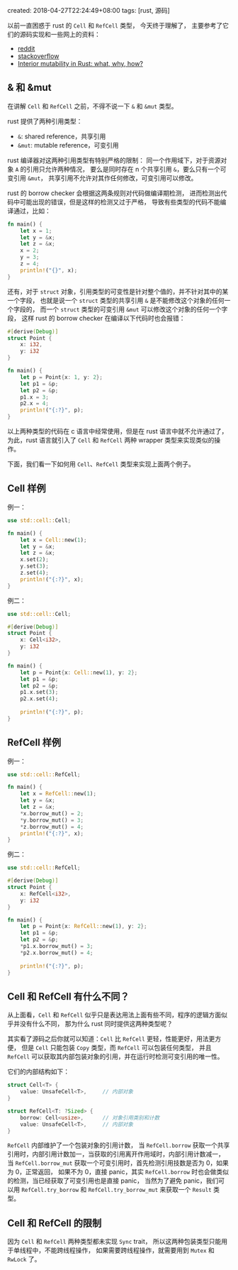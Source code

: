 created: 2018-04-27T22:24:49+08:00
tags: [rust, 源码]


以前一直困惑于 rust 的 `Cell` 和 `RefCell` 类型，
今天终于理解了，
主要参考了它们的源码实现和一些网上的资料：

* [reddit](https://www.reddit.com/r/rust/comments/4cvc3o/what_are_cell_and_refcell_used_for/)
* [stackoverflow](https://stackoverflow.com/questions/30275982/when-i-can-use-either-cell-or-refcell-which-should-i-choose?utm_medium=organic&utm_source=google_rich_qa&utm_campaign=google_rich_qa)
* [Interior mutability in Rust: what, why, how?](https://ricardomartins.cc/2016/06/08/interior-mutability)

## & 和 &mut

在讲解 `Cell` 和 `RefCell` 之前，不得不说一下 `&` 和 `&mut` 类型。

rust 提供了两种引用类型：

* `&`: shared reference，共享引用
* `&mut`: mutable reference，可变引用

rust 编译器对这两种引用类型有特别严格的限制：
同一个作用域下，对于资源对象 `A` 的引用只允许两种情况，
要么是同时存在 n 个共享引用 `&`，要么只有一个可变引用 `&mut`，
共享引用不允许对其作任何修改，可变引用可以修改。

rust 的 borrow checker 会根据这两条规则对代码做编译期检测，
进而检测出代码中可能出现的错误，但是这样的检测又过于严格，
导致有些类型的代码不能编译通过，比如：

```rust
fn main() {
    let x = 1;
    let y = &x;
    let z = &x;
    x = 2;
    y = 3;
    z = 4;
    println!("{}", x);
}
```

还有，对于 `struct` 对象，引用类型的可变性是针对整个值的，并不针对其中的某一个字段，
也就是说一个 `struct` 类型的共享引用 `&` 是不能修改这个对象的任何一个字段的，
而一个 `struct` 类型的可变引用 `&mut` 可以修改这个对象的任何一个字段，
这样 rust 的 borrow checker 在编译以下代码时也会报错：

```rust
#[derive(Debug)]
struct Point {
    x: i32,
    y: i32
}

fn main() {
    let p = Point{x: 1, y: 2};
    let p1 = &p;
    let p2 = &p;
    p1.x = 3;
    p2.x = 4;
    println!("{:?}", p);
}
```

以上两种类型的代码在 c 语言中经常使用，但是在 rust 语言中就不允许通过了，
为此，rust 语言就引入了 `Cell` 和 `RefCell` 两种 wrapper 类型来实现类似的操作。

下面，我们看一下如何用 `Cell`、`RefCell` 类型来实现上面两个例子。

## Cell 样例

例一：

```rust
use std::cell::Cell;

fn main() {
    let x = Cell::new(1);
    let y = &x;
    let z = &x;
    x.set(2);
    y.set(3);
    z.set(4);
    println!("{:?}", x);
}
```

例二：

```rust
use std::cell::Cell;

#[derive(Debug)]
struct Point {
    x: Cell<i32>,
    y: i32
}

fn main() {
    let p = Point{x: Cell::new(1), y: 2};
    let p1 = &p;
    let p2 = &p;
    p1.x.set(3);
    p2.x.set(4);
   
    println!("{:?}", p);
}
```


## RefCell 样例

例一：

```rust
use std::cell::RefCell;

fn main() {
    let x = RefCell::new(1);
    let y = &x;
    let z = &x;
    *x.borrow_mut() = 2;
    *y.borrow_mut() = 3;
    *z.borrow_mut() = 4;
    println!("{:?}", x);
}
```

例二：

```rust
use std::cell::RefCell;

#[derive(Debug)]
struct Point {
    x: RefCell<i32>,
    y: i32
}

fn main() {
    let p = Point{x: RefCell::new(1), y: 2};
    let p1 = &p;
    let p2 = &p;
    *p1.x.borrow_mut() = 3;
    *p2.x.borrow_mut() = 4;
   
    println!("{:?}", p);
}
```

## Cell 和 RefCell 有什么不同？

从上面看，`Cell` 和 `RefCell` 似乎只是表达用法上面有些不同，程序的逻辑方面似乎并没有什么不同，
那为什么 rust 同时提供这两种类型呢？

其实看了源码之后你就可以知道：`Cell` 比 `RefCell` 更轻，性能更好，用法更方便，
但是 `Cell` 只能包装 `Copy` 类型，而 `RefCell` 可以包装任何类型，
并且 `RefCell` 可以获取其内部包装对象的引用，并在运行时检测可变引用的唯一性。

它们的内部结构如下：

```rust
struct Cell<T> {
    value: UnsafeCell<T>,     // 内部对象
}

struct RefCell<T: ?Sized> {
    borrow: Cell<usize>,      // 对象引用类别和计数
    value: UnsafeCell<T>,     // 内部对象
}
```

`RefCell` 内部维护了一个包装对象的引用计数，
当 `RefCell.borrow` 获取一个共享引用时，内部引用计数加一，当获取的引用离开作用域时，内部引用计数减一，
当 `RefCell.borrow_mut` 获取一个可变引用时，首先检测引用技数是否为 0，如果为 0，正常返回，
如果不为 0，直接 panic，其实 `RefCell.borrow` 时也会做类似的检测，当已经获取了可变引用也是直接 panic，
当然为了避免 panic，我们可以用 `RefCell.try_borrow` 和 `RefCell.try_borrow_mut` 来获取一个 `Result` 类型。

## Cell 和 RefCell 的限制

因为 `Cell` 和 `RefCell` 两种类型都未实现 `Sync` trait，
所以这两种包装类型只能用于单线程中，不能跨线程操作，
如果需要跨线程操作，就需要用到 `Mutex` 和 `RwLock` 了。
